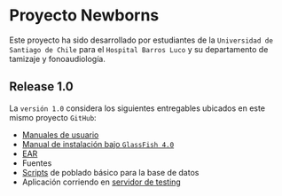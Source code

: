 Proyecto Newborns
=================

Este proyecto ha sido desarrollado por estudiantes de la `Universidad de Santiago de Chile` para el `Hospital Barros Luco` y su departamento de tamizaje y fonoaudiología.

Release 1.0
-----------

La `versión 1.0` considera los siguientes entregables ubicados en este mismo proyecto `GitHub`:

* [Manuales de usuario](https://github.com/mariowise/newborns/tree/master/man)
* [Manual de instalación bajo `GlassFish 4.0`](https://github.com/mariowise/newborns/blob/master/man/Manual%20de%20Instalacion%20NewBorns.pdf?raw=true)
* [EAR](https://github.com/mariowise/newborns/blob/master/ear/newborns-ear-1.0.ear?raw=true)
* Fuentes
* [Scripts](https://github.com/mariowise/newborns/tree/master/db) de poblado básico para la base de datos
* Aplicación corriendo en [servidor de testing](http://irlanda.requies.cl:8080/newborns-web/) 
